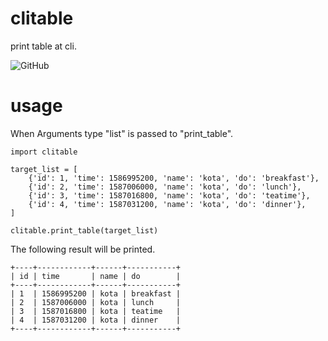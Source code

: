 # clitable
print table at cli.

![GitHub](https://img.shields.io/github/license/kotaoue/clitable)

# usage
When Arguments type "list" is passed to "print_table".
```
import clitable

target_list = [
    {'id': 1, 'time': 1586995200, 'name': 'kota', 'do': 'breakfast'},
    {'id': 2, 'time': 1587006000, 'name': 'kota', 'do': 'lunch'},
    {'id': 3, 'time': 1587016800, 'name': 'kota', 'do': 'teatime'},
    {'id': 4, 'time': 1587031200, 'name': 'kota', 'do': 'dinner'},
]

clitable.print_table(target_list)
```
The following result will be printed.
```
+----+------------+------+-----------+
| id | time       | name | do        |
+----+------------+------+-----------+
| 1  | 1586995200 | kota | breakfast |
| 2  | 1587006000 | kota | lunch     |
| 3  | 1587016800 | kota | teatime   |
| 4  | 1587031200 | kota | dinner    |
+----+------------+------+-----------+ 
```
